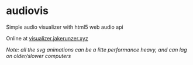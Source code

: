 # audiovis
Simple audio visualizer with html5 web audio api

Online at [visualizer.jakerunzer.xyz](http://visualizer.jakerunzer.xyz)

*Note: all the svg animations can be a litte performance heavy, and can lag on older/slower computers*

